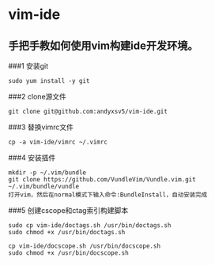 # vim-ide
## 手把手教如何使用vim构建ide开发环境。
###1 安装git
```
sudo yum install -y git
```
###2 clone源文件
```
git clone git@github.com:andyxsv5/vim-ide.git
```
###3 替换vimrc文件
```
cp -a vim-ide/vimrc ~/.vimrc
```
###4 安装插件
```
mkdir -p ~/.vim/bundle
git clone https://github.com/VundleVim/Vundle.vim.git ~/.vim/bundle/vundle
打开vim，然后在normal模式下输入命令:BundleInstall，自动安装完成
```
###5 创建cscope和ctag索引构建脚本
```
sudo cp vim-ide/doctags.sh /usr/bin/doctags.sh
sudo chmod +x /usr/bin/doctags.sh

cp vim-ide/docscope.sh /usr/bin/docscope.sh
sudo chmod +x /usr/bin/docscope.sh
```

